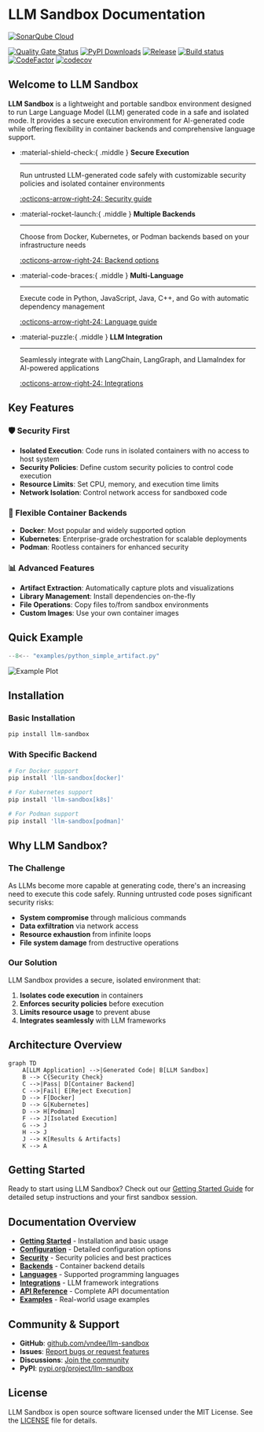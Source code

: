 # LLM Sandbox Documentation

[![SonarQube Cloud](https://sonarcloud.io/images/project_badges/sonarcloud-light.svg)](https://sonarcloud.io/summary/new_code?id=vndee_llm-sandbox)

[![Quality Gate Status](https://sonarcloud.io/api/project_badges/measure?project=vndee_llm-sandbox&metric=alert_status)](https://sonarcloud.io/summary/new_code?id=vndee_llm-sandbox)
[![PyPI Downloads](https://static.pepy.tech/badge/llm-sandbox)](https://pypi.org/project/llm-sandbox/)
[![Release](https://img.shields.io/github/v/release/vndee/llm-sandbox)](https://img.shields.io/github/v/release/vndee/llm-sandbox)
[![Build status](https://img.shields.io/github/actions/workflow/status/vndee/llm-sandbox/main.yml?branch=main)](https://github.com/vndee/llm-sandbox/actions/workflows/main.yml?query=branch%3Amain)
[![CodeFactor](https://www.codefactor.io/repository/github/vndee/llm-sandbox/badge)](https://www.codefactor.io/repository/github/vndee/llm-sandbox)
[![codecov](https://codecov.io/gh/vndee/llm-sandbox/branch/main/graph/badge.svg)](https://codecov.io/gh/vndee/llm-sandbox)

## Welcome to LLM Sandbox

**LLM Sandbox** is a lightweight and portable sandbox environment designed to run Large Language Model (LLM) generated code in a safe and isolated mode. It provides a secure execution environment for AI-generated code while offering flexibility in container backends and comprehensive language support.

<div class="grid cards" markdown>

-   :material-shield-check:{ .middle } **Secure Execution**

    ---

    Run untrusted LLM-generated code safely with customizable security policies and isolated container environments

    [:octicons-arrow-right-24: Security guide](security.md)

-   :material-rocket-launch:{ .middle } **Multiple Backends**

    ---

    Choose from Docker, Kubernetes, or Podman backends based on your infrastructure needs

    [:octicons-arrow-right-24: Backend options](backends.md)

-   :material-code-braces:{ .middle } **Multi-Language**

    ---

    Execute code in Python, JavaScript, Java, C++, and Go with automatic dependency management

    [:octicons-arrow-right-24: Language guide](languages.md)

-   :material-puzzle:{ .middle } **LLM Integration**

    ---

    Seamlessly integrate with LangChain, LangGraph, and LlamaIndex for AI-powered applications

    [:octicons-arrow-right-24: Integrations](integrations.md)

</div>

## Key Features

### 🛡️ Security First
- **Isolated Execution**: Code runs in isolated containers with no access to host system
- **Security Policies**: Define custom security policies to control code execution
- **Resource Limits**: Set CPU, memory, and execution time limits
- **Network Isolation**: Control network access for sandboxed code

### 🚀 Flexible Container Backends
- **Docker**: Most popular and widely supported option
- **Kubernetes**: Enterprise-grade orchestration for scalable deployments
- **Podman**: Rootless containers for enhanced security

### 📊 Advanced Features
- **Artifact Extraction**: Automatically capture plots and visualizations
- **Library Management**: Install dependencies on-the-fly
- **File Operations**: Copy files to/from sandbox environments
- **Custom Images**: Use your own container images

## Quick Example

```python
--8<-- "examples/python_simple_artifact.py"
```

![Example Plot](assets/example.png)

## Installation

### Basic Installation
```bash
pip install llm-sandbox
```

### With Specific Backend
```bash
# For Docker support
pip install 'llm-sandbox[docker]'

# For Kubernetes support
pip install 'llm-sandbox[k8s]'

# For Podman support
pip install 'llm-sandbox[podman]'
```

## Why LLM Sandbox?

### The Challenge
As LLMs become more capable at generating code, there's an increasing need to execute this code safely. Running untrusted code poses significant security risks:

- **System compromise** through malicious commands
- **Data exfiltration** via network access
- **Resource exhaustion** from infinite loops
- **File system damage** from destructive operations

### Our Solution
LLM Sandbox provides a secure, isolated environment that:

1. **Isolates code execution** in containers
2. **Enforces security policies** before execution
3. **Limits resource usage** to prevent abuse
4. **Integrates seamlessly** with LLM frameworks

## Architecture Overview

```mermaid
graph TD
    A[LLM Application] -->|Generated Code| B[LLM Sandbox]
    B --> C{Security Check}
    C -->|Pass| D[Container Backend]
    C -->|Fail| E[Reject Execution]
    D --> F[Docker]
    D --> G[Kubernetes]
    D --> H[Podman]
    F --> J[Isolated Execution]
    G --> J
    H --> J
    J --> K[Results & Artifacts]
    K --> A
```

## Getting Started

Ready to start using LLM Sandbox? Check out our [Getting Started Guide](getting-started.md) for detailed setup instructions and your first sandbox session.

## Documentation Overview

- **[Getting Started](getting-started.md)** - Installation and basic usage
- **[Configuration](configuration.md)** - Detailed configuration options
- **[Security](security.md)** - Security policies and best practices
- **[Backends](backends.md)** - Container backend details
- **[Languages](languages.md)** - Supported programming languages
- **[Integrations](integrations.md)** - LLM framework integrations
- **[API Reference](api-reference.md)** - Complete API documentation
- **[Examples](examples.md)** - Real-world usage examples

## Community & Support

- **GitHub**: [github.com/vndee/llm-sandbox](https://github.com/vndee/llm-sandbox)
- **Issues**: [Report bugs or request features](https://github.com/vndee/llm-sandbox/issues)
- **Discussions**: [Join the community](https://github.com/vndee/llm-sandbox/discussions)
- **PyPI**: [pypi.org/project/llm-sandbox](https://pypi.org/project/llm-sandbox/)

## License

LLM Sandbox is open source software licensed under the MIT License. See the [LICENSE](https://github.com/vndee/llm-sandbox/blob/main/LICENSE) file for details.
